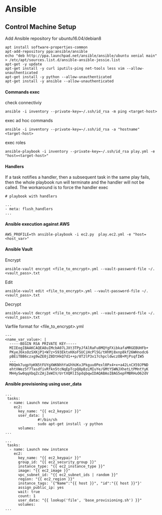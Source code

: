 # Ansible

## Control Machine Setup

Add Ansible repository for ubuntu16.04/debian8

```
apt install software-properties-common
apt-add-repository ppa:ansible/ansible
echo "deb http://ppa.launchpad.net/ansible/ansible/ubuntu xenial main" > /etc/apt/sources.list.d/ansible-ansible-jessie.list
apt-get -y update
apt-get install -y curl iputils-ping net-tools less vim --allow-unauthenticated
apt-get install -y python --allow-unauthenticated
apt-get install -y ansible --allow-unauthenticated
```

#### Commands exec

check connectiviy

```
ansible -i inventory --private-key=~/.ssh/id_rsa -m ping <target-host>
```

exec ad hoc commands

```
ansible -i inventory --private-key=~/.ssh/id_rsa -a "hostname" <target-host>
```

exec roles

```
ansible-playbook -i inventory --private-key=~/.ssh/id_rsa play.yml -e "host=<target-host>"
```

#### Handlers

If a task notifies a handler, then a subsequent task in the same play fails, then the whole playbook run will terminate and the handler will not be called. The workaround is to force the handler exec

```
# playbook with handlers

...
- meta: flush_handlers
...
```

#### Ansible execution against AWS

```
AWS_PROFILE=th ansible-playbook -i ec2.py  play.ec2.yml -e "host=<host_var>"
```

#### Ansible Vault

Encrypt

```
ansible-vault encrypt <file_to_encrypt>.yml --vault-password-file ~/.<vault_pass>.txt
```

Edit

```
ansible-vault edit <file_to_encrypt>.yml --vault-password-file ~/.<vault_pass>.txt
```

Decrypt

```
ansible-vault decrypt <file_to_encrypt>.yml --vault-password-file ~/.<vault_pass>.txt
```

Varfile format for <file_to_encrypt>.yml

```
---
<name_var_value>: |
  -----BEGIN RSA PRIVATE KEY-----
  MIIEogIBAAKCAQEA8uIMcbA07LJXt3TPpJfAlRaFu8MQYgFXibkafaMRGEBUHFb+
  PKyeJ6ksOzSXKjP1+W7z+593EktxKKoFSUCiHcPl5G/tHhMj8xnp8kf26WHnodc6
  pBEiTBB6czxg9wZE0jZ8DtHkQ7d1++p/8T2lP3x17chpcldwczOB+MjPsqfIW5
  ...
  M0Qmk7uqpYpKN5tFUYgXWKNhhYaGhhUKvJPkguu0Pexl0Px4+x+a42LnCX59JPND
  ehtVWez5f7TasdfivRfkn5tcNqEpTcpQ8pBzLMIuYe/GMtYSWNJXhetLtPMntYyK
  MH4ySw0qqXbqZcZAjZeWIV/UrtXQRlISpdqbqwIDAQABAoIBAG5epFMBRHuO62dV
```

#### Ansible provisioning using user_data

```
...
 tasks:
  - name: Launch new instance
    ec2:
      key_name: "{{ ec2_keypair }}"
      user_data: |
               #!/bin/sh
               sudo apt-get install -y python
      volumes:
...
```

```
...
 tasks:
  - name: Launch new instance
    ec2:
      key_name: "{{ ec2_keypair }}"
      group_id: "{{ ec2_security_group }}"
      instance_type: "{{ ec2_instance_type }}"
      image: "{{ ec2_image }}"
      vpc_subnet_id: "{{ ec2_subnet_ids | random }}"
      region: "{{ ec2_region }}"
      instance_tags: '{"Name":"{{ host }}", "id":"{{ host }}"}'
      assign_public_ip: yes
      wait: true
      count: 1
      user_data: "{{ lookup('file', 'base_provisioning.sh') }}"
      volumes:
...
```
